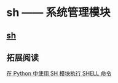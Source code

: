 # sh —— 系统管理模块

## [sh](http://amoffat.github.io/sh/index.html)

## 拓展阅读

[在 Python 中使用 SH 模块执行 SHELL 命令](https://amito.me/2018/Using-SH-in-Python/)


